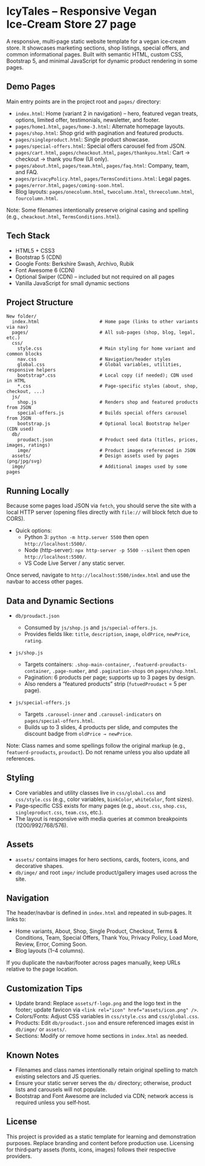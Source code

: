 # IcyTales – Responsive Vegan Ice‑Cream Store 27 page

A responsive, multi‑page static website template for a vegan ice‑cream store. It showcases marketing sections, shop listings, special offers, and common informational pages. Built with semantic HTML, custom CSS, Bootstrap 5, and minimal JavaScript for dynamic product rendering in some pages.

## Demo Pages

Main entry points are in the project root and `pages/` directory:
- `index.html`: Home (variant 2 in navigation) – hero, featured vegan treats, options, limited offer, testimonials, newsletter, and footer.
- `pages/home1.html`, `pages/home-3.html`: Alternate homepage layouts.
- `pages/shop.html`: Shop grid with pagination and featured products.
- `pages/singleproduct.html`: Single product showcase.
- `pages/special-offers.html`: Special offers carousel fed from JSON.
- `pages/cart.html`, `pages/cheackout.html`, `pages/thankyou.html`: Cart → checkout → thank you flow (UI only).
- `pages/about.html`, `pages/team.html`, `pages/faq.html`: Company, team, and FAQ.
- `pages/privacyPolicy.html`, `pages/TermsConditions.html`: Legal pages.
- `pages/error.html`, `pages/coming-soon.html`.
- Blog layouts: `pages/onecolumn.html`, `twocolumn.html`, `threecolumn.html`, `fourcolumn.html`.

Note: Some filenames intentionally preserve original casing and spelling (e.g., `cheackout.html`, `TermsConditions.html`).

## Tech Stack

- HTML5 + CSS3
- Bootstrap 5 (CDN)
- Google Fonts: Berkshire Swash, Archivo, Rubik
- Font Awesome 6 (CDN)
- Optional Swiper (CDN) – included but not required on all pages
- Vanilla JavaScript for small dynamic sections

## Project Structure

```
New folder/
  index.html                      # Home page (links to other variants via nav)
  pages/                          # All sub‑pages (shop, blog, legal, etc.)
  css/
    style.css                     # Main styling for home variant and common blocks
    nav.css                       # Navigation/header styles
    global.css                    # Global variables, utilities, responsive helpers
    bootstrap*.css                # Local copy (if needed); CDN used in HTML
    *.css                         # Page‑specific styles (about, shop, checkout, ...)
  js/
    shop.js                       # Renders shop and featured products from JSON
    special-offers.js             # Builds special offers carousel from JSON
    bootstrap.js                  # Optional local Bootstrap helper (CDN used)
  db/
    proudact.json                 # Product seed data (titles, prices, images, ratings)
    imge/                         # Product images referenced in JSON
  assets/                         # Design assets used by pages (png/jpg/svg)
  imge/                           # Additional images used by some pages
```

## Running Locally

Because some pages load JSON via `fetch`, you should serve the site with a local HTTP server (opening files directly with `file://` will block fetch due to CORS).

- Quick options:
  - Python 3: `python -m http.server 5500` then open `http://localhost:5500/`.
  - Node (http-server): `npx http-server -p 5500 --silent` then open `http://localhost:5500/`.
  - VS Code Live Server / any static server.

Once served, navigate to `http://localhost:5500/index.html` and use the navbar to access other pages.

## Data and Dynamic Sections

- `db/proudact.json`
  - Consumed by `js/shop.js` and `js/special-offers.js`.
  - Provides fields like: `title`, `description`, `image`, `oldPrice`, `newPrice`, `rating`.

- `js/shop.js`
  - Targets containers: `.shop-main-container`, `.featuerd-proudacts-container`, `.page-number`, and `.pagination-shops` on `pages/shop.html`.
  - Pagination: 6 products per page; supports up to 3 pages by design.
  - Also renders a “featured products” strip (`futuedProudact` = 5 per page).

- `js/special-offers.js`
  - Targets `.carousel-inner` and `.carousel-indicators` on `pages/special-offers.html`.
  - Builds up to 3 slides, 4 products per slide, and computes the discount badge from `oldPrice → newPrice`.

Note: Class names and some spellings follow the original markup (e.g., `featuerd-proudacts`, `proudact`). Do not rename unless you also update all references.

## Styling

- Core variables and utility classes live in `css/global.css` and `css/style.css` (e.g., color variables, `binkColor`, `whiteColor`, font sizes).
- Page‑specific CSS exists for many pages (e.g., `about.css`, `shop.css`, `singleproduct.css`, `team.css`, etc.).
- The layout is responsive with media queries at common breakpoints (1200/992/768/576).

## Assets

- `assets/` contains images for hero sections, cards, footers, icons, and decorative shapes.
- `db/imge/` and root `imge/` include product/gallery images used across the site.

## Navigation

The header/navbar is defined in `index.html` and repeated in sub‑pages. It links to:
- Home variants, About, Shop, Single Product, Checkout, Terms & Conditions, Team, Special Offers, Thank You, Privacy Policy, Load More, Review, Error, Coming Soon.
- Blog layouts (1–4 columns).

If you duplicate the navbar/footer across pages manually, keep URLs relative to the page location.

## Customization Tips

- Update brand: Replace `assets/f-logo.png` and the logo text in the footer; update favicon via `<link rel="icon" href="assets/icon.png" />`.
- Colors/Fonts: Adjust CSS variables in `css/style.css` and `css/global.css`.
- Products: Edit `db/proudact.json` and ensure referenced images exist in `db/imge/` or `assets/`.
- Sections: Modify or remove home sections in `index.html` as needed.

## Known Notes

- Filenames and class names intentionally retain original spelling to match existing selectors and JS queries.
- Ensure your static server serves the `db/` directory; otherwise, product lists and carousels will not populate.
- Bootstrap and Font Awesome are included via CDN; network access is required unless you self‑host.

## License

This project is provided as a static template for learning and demonstration purposes. Replace branding and content before production use. Licensing for third‑party assets (fonts, icons, images) follows their respective providers.
